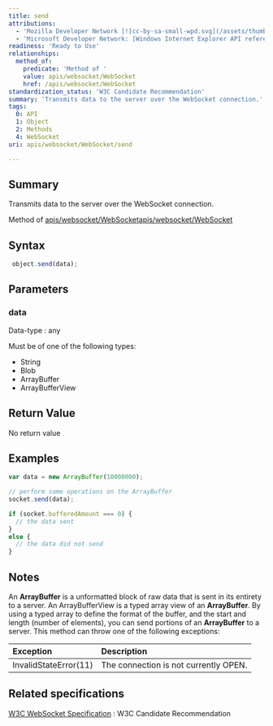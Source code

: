 ```yaml
---
title: send
attributions:
  - 'Mozilla Developer Network [![cc-by-sa-small-wpd.svg](/assets/thumb/8/8c/cc-by-sa-small-wpd.svg/120px-cc-by-sa-small-wpd.svg.png)](http://creativecommons.org/licenses/by-sa/3.0/us/): [Article](https://developer.mozilla.org/en-US/docs/WebSockets/WebSockets_reference/WebSocket)'
  - 'Microsoft Developer Network: [Windows Internet Explorer API reference Article](http://msdn.microsoft.com/en-us/library/ie/hh828809%28v=vs.85%29.aspx)'
readiness: 'Ready to Use'
relationships:
  method_of:
    predicate: 'Method of '
    value: apis/websocket/WebSocket
    href: /apis/websocket/WebSocket
standardization_status: 'W3C Candidate Recommendation'
summary: 'Transmits data to the server over the WebSocket connection.'
tags:
  0: API
  1: Object
  2: Methods
  4: WebSocket
uri: apis/websocket/WebSocket/send

---
```

## Summary

Transmits data to the server over the WebSocket connection.

Method of [apis/websocket/WebSocket](/apis/websocket/WebSocket)[apis/websocket/WebSocket](/apis/websocket/WebSocket)

## Syntax

``` js
 object.send(data);
```

## Parameters

### data

 Data-type
:   any

 Must be of one of the following types:

-   String
-   Blob
-   ArrayBuffer
-   ArrayBufferView

## Return Value

No return value

## Examples

``` js
var data = new ArrayBuffer(10000000);

// perform some operations on the ArrayBuffer
socket.send(data);

if (socket.bufferedAmount === 0) {
  // the data sent
}
else {
  // the data did not send
}
```

## Notes

An **ArrayBuffer** is a unformatted block of raw data that is sent in its entirety to a server. An ArrayBufferView is a typed array view of an **ArrayBuffer**. By using a typed array to define the format of the buffer, and the start and length (number of elements), you can send portions of an **ArrayBuffer** to a server. This method can throw one of the following exceptions:

|Exception|Description|
|:--------|:----------|
|InvalidStateError(11)|The connection is not currently OPEN.|

## Related specifications

[W3C WebSocket Specification](http://www.w3.org/TR/websockets/)
:   W3C Candidate Recommendation
